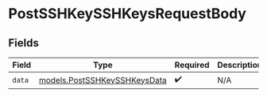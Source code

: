 # PostSSHKeySSHKeysRequestBody


## Fields

| Field                                                              | Type                                                               | Required                                                           | Description                                                        |
| ------------------------------------------------------------------ | ------------------------------------------------------------------ | ------------------------------------------------------------------ | ------------------------------------------------------------------ |
| `data`                                                             | [models.PostSSHKeySSHKeysData](../models/postsshkeysshkeysdata.md) | :heavy_check_mark:                                                 | N/A                                                                |